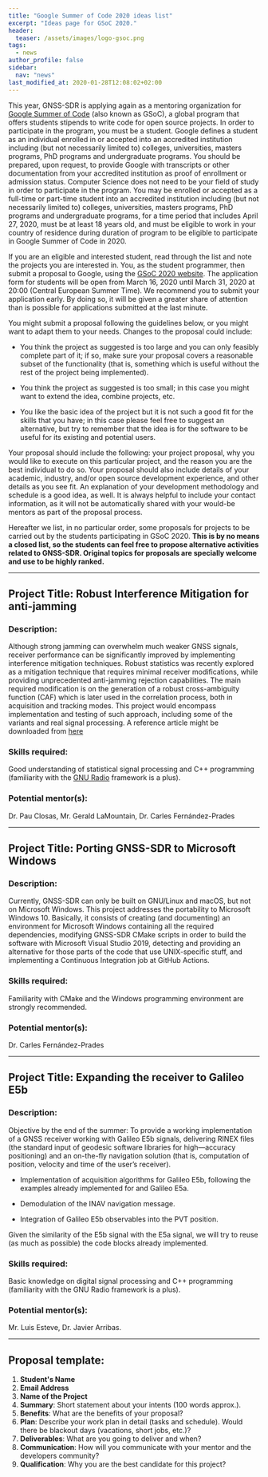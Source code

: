 ```yaml
---
title: "Google Summer of Code 2020 ideas list"
excerpt: "Ideas page for GSoC 2020."
header:
  teaser: /assets/images/logo-gsoc.png
tags:
  - news  
author_profile: false
sidebar:
  nav: "news"
last_modified_at: 2020-01-28T12:08:02+02:00
---
```



This year, GNSS-SDR is applying again as a mentoring organization for [Google Summer of Code](https://summerofcode.withgoogle.com/) (also known as GSoC), a global program that offers students stipends to write code for open source projects. In order to participate in the program, you must be a student. Google defines a student as an individual enrolled in or accepted into an accredited institution including (but not necessarily limited to) colleges, universities, masters programs, PhD programs and undergraduate programs. You should be prepared, upon request, to provide Google with transcripts or other documentation from your accredited institution as proof of enrollment or admission status. Computer Science does not need to be your field of study in order to participate in the program. You may be enrolled or accepted as a full-time or part-time student into an accredited institution including (but not necessarily limited to) colleges, universities, masters programs, PhD programs and undergraduate programs, for a time period that includes April 27, 2020, must be at least 18 years old, and must be eligible to work in your country of residence during duration of program to be eligible to participate in Google Summer of Code in 2020.

If you are an eligible and interested student, read through the list and note the projects you are interested in. You, as the student programmer, then submit a proposal to Google, using the [GSoC 2020 website](https://summerofcode.withgoogle.com/). The application form for students will be open from March 16, 2020 until March 31, 2020 at 20:00 (Central European Summer Time). We recommend you to submit your application early. By doing so, it will be given a greater share of attention than is possible for applications submitted at the last minute.

You might submit a proposal following the guidelines below, or you might want to adapt them to your needs. Changes to the proposal could include:

  * You think the project as suggested is too large and you can only feasibly complete part of it; if so, make sure your proposal covers a reasonable subset of the functionality (that is, something which is useful without the rest of the project being implemented).

  * You think the project as suggested is too small; in this case you might want to extend the idea, combine projects, etc.

  * You like the basic idea of the project but it is not such a good fit for the skills that you have; in this case please feel free to suggest an alternative, but try to remember that the idea is for the software to be useful for its existing and potential users.

Your proposal should include the following: your project proposal, why you would like to execute on this particular project, and the reason you are the best individual to do so. Your proposal should also include details of your academic, industry, and/or open source development experience, and other details as you see fit. An explanation of your development methodology and schedule is a good idea, as well. It is always helpful to include your contact information, as it will not be automatically shared with your would-be mentors as part of the proposal process.

Hereafter we list, in no particular order, some proposals for projects to be carried out by the students participating in GSoC 2020. **This is by no means a closed list, so the students can feel free to propose alternative activities related to GNSS-SDR. Original topics for proposals are specially welcome and use to be highly ranked.**

-------


## Project Title: Robust Interference Mitigation for anti-jamming

### Description:
Although strong jamming can overwhelm much weaker GNSS signals, receiver performance can be significantly improved by implementing interference mitigation techniques. Robust statistics was recently explored as a mitigation technique that requires minimal receiver modifications, while providing unprecedented anti-jamming rejection capabilities. The main required modification is on the generation of a robust cross-ambiguity function (CAF) which is later used in the correlation process, both in acquisition and tracking modes. This project would encompass implementation and testing of such approach, including some of the variants and real signal processing. A reference article might be downloaded from [here](http://www.insidegnss.com/auto/sepoct17-BORIO_0.pdf)    

### Skills required:
Good understanding of statistical signal processing and C++ programming (familiarity with the [GNU Radio](https://gnuradio.org) framework is a plus).

### Potential mentor(s):
Dr. Pau Closas, Mr. Gerald LaMountain, Dr. Carles Fern&aacute;ndez-Prades


---------


## Project Title: Porting GNSS-SDR to Microsoft Windows

### Description:
Currently, GNSS-SDR can only be built on GNU/Linux and macOS, but not on Microsoft Windows. This project addresses the portability to Microsoft Windows 10. Basically, it consists of creating (and documenting) an environment for Microsoft Windows containing all the required dependencies, modifying GNSS-SDR CMake scripts in order to build the software with Microsoft Visual Studio 2019, detecting and providing an alternative for those parts of the code that use UNIX-specific stuff, and implementing a Continuous Integration job at GitHub Actions.

### Skills required:
Familiarity with CMake and the Windows programming environment are strongly recommended.

### Potential mentor(s):
Dr. Carles Fern&aacute;ndez-Prades


-------

## Project Title: Expanding the receiver to Galileo E5b

### Description:
Objective by the end of the summer: To provide a working implementation of a GNSS receiver working with Galileo E5b signals, delivering RINEX files (the standard input of geodesic software libraries for high—accuracy positioning) and an on-the-fly navigation solution (that is, computation of position, velocity and time of the user’s receiver).

 * Implementation of acquisition algorithms for Galileo E5b, following the examples already implemented for and Galileo E5a.

 * Demodulation of the INAV navigation message.

 * Integration of Galileo E5b observables into the PVT position.

Given the similarity of the E5b signal with the E5a signal, we will try to reuse (as much as possible) the code blocks already implemented.

### Skills required:
Basic knowledge on digital signal processing and C++ programming (familiarity with the GNU Radio framework is a plus).

### Potential mentor(s):
Mr. Luis Esteve, Dr. Javier Arribas.

---------


## Proposal template:

  1. **Student's Name**
  2. **Email Address**
  3. **Name of the Project**
  4. **Summary**: Short statement about your intents (100 words approx.).
  5. **Benefits**: What are the benefits of your proposal?
  6. **Plan**: Describe your work plan in detail (tasks and schedule). Would there be blackout days (vacations, short jobs, etc.)?
  7. **Deliverables**: What are you going to deliver and when?
  8. **Communication**: How will you communicate with your mentor and the developers community?
  9. **Qualification**: Why you are the best candidate for this project?
